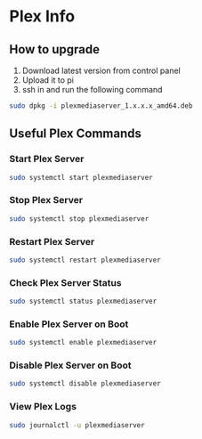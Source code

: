 # Plex Info

## How to upgrade

1. Download latest version from control panel
2. Upload it to pi
3. ssh in and run the following command
```bash
sudo dpkg -i plexmediaserver_1.x.x.x_amd64.deb
```

## Useful Plex Commands

### Start Plex Server

```bash
sudo systemctl start plexmediaserver
```

### Stop Plex Server

```bash
sudo systemctl stop plexmediaserver
```

### Restart Plex Server

```bash
sudo systemctl restart plexmediaserver
```

### Check Plex Server Status

```bash
sudo systemctl status plexmediaserver
```

### Enable Plex Server on Boot

```bash
sudo systemctl enable plexmediaserver
```

### Disable Plex Server on Boot

```bash
sudo systemctl disable plexmediaserver
```

### View Plex Logs

```bash
sudo journalctl -u plexmediaserver
```


